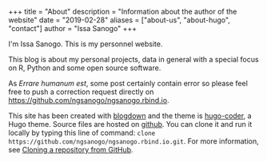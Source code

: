 +++
title = "About"
description = "Information about the author of the website"
date = "2019-02-28"
aliases = ["about-us", "about-hugo", "contact"]
author = "Issa Sanogo"
+++

I'm Issa Sanogo. This is my personnel website.

This blog is about my personal projects, data in general with a special focus on R, Python and some open source software.

As *Errare humanum est*, some post certainly contain error so please feel free to push a correction request directly on https://github.com/ngsanogo/ngsanogo.rbind.io.


This site has been created with [blogdown](https://bookdown.org/yihui/blogdown/) and the theme is [hugo-coder](https://themes.gohugo.io/hugo-coder/), a Hugo theme. Source files are hosted on [github](https://github.com/ngsanogo/ngsanogo.rbind.io). You can clone it and run it locally by typing this line of command: `clone https://github.com/ngsanogo/ngsanogo.rbind.io.git`. For more information, see [Cloning a repository from GitHub](https://docs.github.com/en/repositories/creating-and-managing-repositories/cloning-a-repository).
